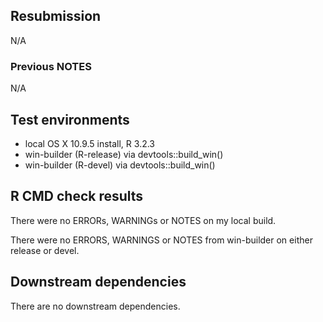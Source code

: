 
## Resubmission
N/A


### Previous NOTES
N/A

## Test environments
* local OS X 10.9.5 install, R 3.2.3
* win-builder (R-release) via devtools::build_win()
* win-builder (R-devel) via devtools::build_win()

## R CMD check results
There were no ERRORs, WARNINGs or NOTES on my local build.

There were no ERRORS, WARNINGS or NOTES from win-builder on either release or devel.

## Downstream dependencies
There are no downstream dependencies.

